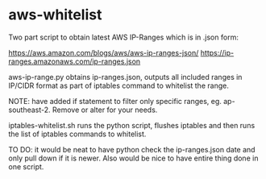 # aws-whitelist
Two part script to obtain latest AWS IP-Ranges which is in .json form:

https://aws.amazon.com/blogs/aws/aws-ip-ranges-json/
https://ip-ranges.amazonaws.com/ip-ranges.json

aws-ip-range.py obtains ip-ranges.json, outputs all included ranges in IP/CIDR format as part of iptables command to whitelist the range.

NOTE: have added if statement to filter only specific ranges, eg. ap-southeast-2. Remove or alter for your needs.

iptables-whitelist.sh runs the python script, flushes iptables and then runs the list of iptables commands to whitelist.

TO DO: it would be neat to have python check the ip-ranges.json date and only pull down if it is newer. Also would be nice to have entire thing done in one script.
